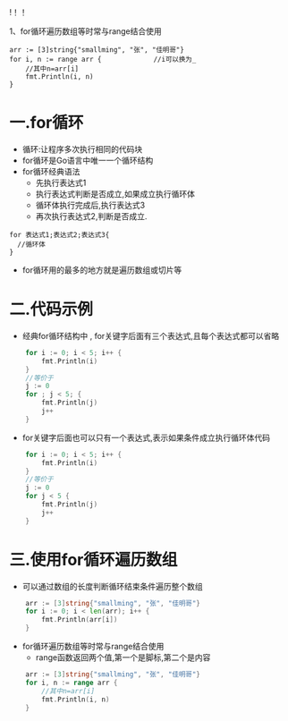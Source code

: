 !！！

1、for循环遍历数组等时常与range结合使用

	arr := [3]string{"smallming", "张", "佳明哥"}
	for i, n := range arr {				//i可以换为_
		//其中n=arr[i]
		fmt.Println(i, n)
	}




# 一.for循环

* 循环:让程序多次执行相同的代码块
* for循环是Go语言中唯一一个循环结构
* for循环经典语法
  * 先执行表达式1
  * 执行表达式判断是否成立,如果成立执行循环体
  * 循环体执行完成后,执行表达式3
  * 再次执行表达式2,判断是否成立.
```
for 表达式1;表达式2;表达式3{
  //循环体
}
```
* for循环用的最多的地方就是遍历数组或切片等
# 二.代码示例
* 经典for循环结构中 , for关键字后面有三个表达式,且每个表达式都可以省略
```go
	for i := 0; i < 5; i++ {
		fmt.Println(i)
	}
	//等价于
	j := 0
	for ; j < 5; {
		fmt.Println(j)
		j++
	}
```
* for关键字后面也可以只有一个表达式,表示如果条件成立执行循环体代码
```go
	for i := 0; i < 5; i++ {
		fmt.Println(i)
	}
	//等价于
	j := 0
	for j < 5 {
		fmt.Println(j)
		j++
	}
```
# 三.使用for循环遍历数组
* 可以通过数组的长度判断循环结束条件遍历整个数组
```go
	arr := [3]string{"smallming", "张", "佳明哥"}
	for i := 0; i < len(arr); i++ {
		fmt.Println(arr[i])
	}
```
* for循环遍历数组等时常与range结合使用
  * range函数返回两个值,第一个是脚标,第二个是内容
```go
	arr := [3]string{"smallming", "张", "佳明哥"}
	for i, n := range arr {
		//其中n=arr[i]
		fmt.Println(i, n)
	}
```
